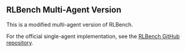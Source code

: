 ## RLBench Multi-Agent Version

This is a modified multi-agent version of RLBench.

For the official single-agent implementation, see the [RLBench GitHub repository](https://github.com/stepjam/RLBench).
